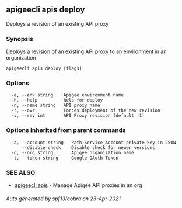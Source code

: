 ## apigeecli apis deploy

Deploys a revision of an existing API proxy

### Synopsis

Deploys a revision of an existing API proxy to an environment in an organization

```
apigeecli apis deploy [flags]
```

### Options

```
  -e, --env string    Apigee environment name
  -h, --help          help for deploy
  -n, --name string   API proxy name
  -r, --ovr           Forces deployment of the new revision
  -v, --rev int       API Proxy revision (default -1)
```

### Options inherited from parent commands

```
  -a, --account string   Path Service Account private key in JSON
      --disable-check    Disable check for newer versions
  -o, --org string       Apigee organization name
  -t, --token string     Google OAuth Token
```

### SEE ALSO

* [apigeecli apis](apigeecli_apis.md)	 - Manage Apigee API proxies in an org

###### Auto generated by spf13/cobra on 23-Apr-2021

